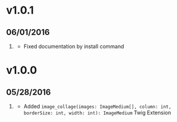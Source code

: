 # v1.0.1
## 06/01/2016

1. [](#bugfix)
    * Fixed documentation by install command

# v1.0.0
## 05/28/2016

1. [](#new)
    * Added `image_collage(images: ImageMedium[], column: int, borderSize: int, width: int): ImageMedium` Twig Extension
